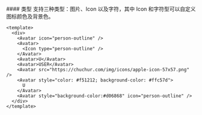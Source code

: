 <cn>
#### 类型
支持三种类型：图片、Icon 以及字符，其中 Icon 和字符型可以自定义图标颜色及背景色。
</cn>

```vue
<template>
  <div>
    <Avatar icon="person-outline" />
    <Avatar>
      <Icon type="person-outline" />
    </Avatar>
    <Avatar>U</Avatar>
    <Avatar>USER</Avatar>
    <Avatar src="https://chuchur.com/img/icons/apple-icon-57x57.png" />
    <Avatar style="color: #f51212; background-color: #ffc57d">
      U
    </Avatar>
    <Avatar style="background-color:#d06868" icon="person-outline" />
  </div>
</template>

```